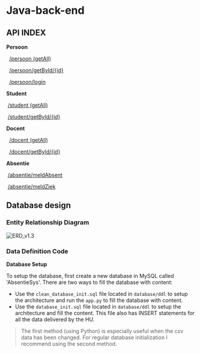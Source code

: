 # Java-back-end

## API INDEX

**Persoon**

​		 [/persoon (getAll)](absentieAPI/docs/persoonGetAll.md)

​		 [/persoon/getById/{id}](absentieAPI/docs/persoonGetById.md)

​		 [/persoon/login](absentieAPI/docs/persoonLogin.md)

**Student**

​		[/student (getAll)](absentieAPI/docs/student/GetAll.md)

​		[/student/getById/{id}](absentieAPI/docs/studentGetById.md)

**Docent**

 		[/docent (getAll)](absentieAPI/docs/docent/GetAll.md)

 		[/docent/getById/{id}](absentieAPI/docs/studentGetById.md)

**Absentie**

​		[/absentie/meldAbsent](absentieAPI/docs/absentieMeldAbsent.md)

​		[/absentie/meldZiek](absentieAPI/docs/absentieMeldZiek.md)





## Database design

### Entity Relationship Diagram



![ERD_v1.3](database/diagrams/ERD_v1.4.png)



### Data Definition Code

**Database Setup**

To setup the database, first create a new database in MySQL called 'AbsentieSys'. There are two ways to fill the database with content:

- Use the `clean_database_init.sql` file located in `database/ddl` to setup the architecture and run the `app.py` to fill the database with content.
- Use the `database_init.sql` file located in  `database/ddl` to setup the architecture and fill the content. This file also has INSERT statements for all the data delivered by the HU.

> The first method (using Python) is especially useful when the csv data has been changed. For regular database initialization I recommend using the second method.
